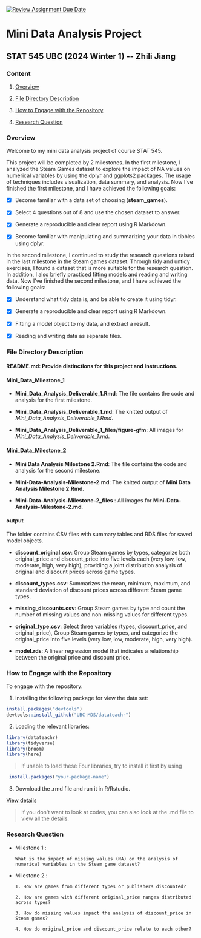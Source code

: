 [![Review Assignment Due Date](https://classroom.github.com/assets/deadline-readme-button-22041afd0340ce965d47ae6ef1cefeee28c7c493a6346c4f15d667ab976d596c.svg)](https://classroom.github.com/a/SCrOVOnU)

# Mini Data Analysis Project

## STAT 545 UBC (2024 Winter 1) -- Zhili Jiang

### Content 

1. [Overview](#overview)
  
2. [File Directory Description](#file-directory-description)
  
3. [How to Engage with the Repository](#how-to-engage-with-the-repository)
  
4. [Research Question](#research-question)
  

### Overview 
Welcome to my mini data analysis project of course STAT 545. 

This project will be completed by 2 milestones. In the first milestone, I analyzed the Steam Games dataset to explore the impact of NA values on numerical variables by using the dplyr and ggplots2 packages. The usage of techniques includes visualization, data summary, and analysis. Now I've finished the first milestone, and I have achieved the following goals:

- [x] Become familiar with a data set of choosing (**steam_games**).
- [x] Select 4 questions out of 8 and use the chosen dataset to answer.
- [x] Generate a reproducible and clear report using R Markdown.
- [x] Become familiar with manipulating and summarizing your data in tibbles using dplyr.


In the second milestone, I continued to study the research questions raised in the last milestone in the Steam games dataset. Through tidy and untidy exercises, I found a dataset that is more suitable for the research question. In addition, I also briefly practiced fitting models and reading and writing data. Now I've finished the second milestone, and I have achieved the following goals:

- [x] Understand what tidy data is, and be able to create it using tidyr.
- [x] Generate a reproducible and clear report using R Markdown.
- [x] Fitting a model object to my data, and extract a result.
- [x] Reading and writing data as separate files.



### File Directory Description

#### **README.md**: Provide distinctions for this project and instructions.


#### **Mini_Data_Milestone_1**


* **Mini_Data_Analysis_Deliverable_1.Rmd**: The file contains the code and analysis for the first milestone.

* **Mini_Data_Analysis_Deliverable_1.md**: The knitted output of *Mini_Data_Analysis_Deliverable_1.Rmd*.

* **Mini_Data_Analysis_Deliverable_1_files/figure-gfm**: All images for *Mini_Data_Analysis_Deliverable_1.md*.


#### **Mini_Data_Milestone_2**

* **Mini Data Analysis Milestone 2.Rmd**: The file contains the code and analysis for the second milestone.

* **Mini-Data-Analysis-Milestone-2.md**: The knitted output of **Mini Data Analysis Milestone 2.Rmd**.

* **Mini-Data-Analysis-Milestone-2_files** : All images for **Mini-Data-Analysis-Milestone-2.md**.


#### **output**
The folder contains CSV files with summary tables and RDS files for saved model objects.

* **discount_original.csv**: Group Steam games by types, categorize both original_price and discount_price into five levels each (very low, low, moderate, high, very high), providing a joint distribution analysis of original and discount prices across game types.

* **discount_types.csv**: Summarizes the mean, minimum, maximum, and standard deviation of discount prices across different Steam game types.

* **missing_discounts.csv**: Group Steam games by type and count the number of missing values and non-missing values for different types.

* **original_type.csv**: Select three variables (types, discount_price, and original_price), Group Steam games by types, and categorize the original_price into five levels (very low, low, moderate, high, very high). 

* **model.rds**: A linear regression model that indicates a relationship between the original price and discount price.




### How to Engage with the Repository

To engage with the repository:

1. installing the following package for view the data set:
```R     
install.packages("devtools")
devtools::install_github("UBC-MDS/datateachr")
 ```
      
2. Loading the relevant libraries:

```R     
library(datateachr)
library(tidyverse)
library(broom)
library(here)
```
> If unable to load these Four libraries, try to install it first by using 

```R
 install.packages("your-package-name")
 ```

3. Download the .rmd file and run it in R/Rstudio. 

[View details](https://docs.github.com/en/repositories/creating-and-managing-repositories/cloning-a-repository)

> If you don't want to look at codes, you can also look at the .md file to view all the details.

### Research Question

* Milestone 1 : 

      What is the impact of missing values (NA) on the analysis of numerical variables in the Steam game dataset?

* Milestone 2 :  
                              
      1. How are games from different types or publishers discounted?

      2. How are games with different original_price ranges distributed across types? 
                              
      3. How do missing values impact the analysis of discount_price in Steam games?
                              
      4. How do original_price and discount_price relate to each other?
